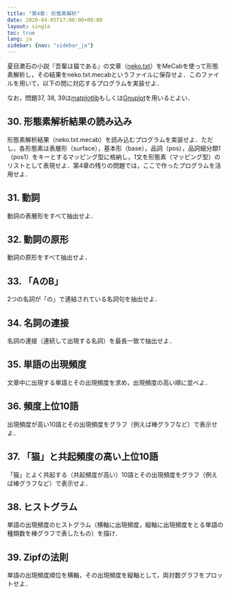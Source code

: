 ```yaml
---
title: "第4章: 形態素解析"
date: 2020-04-05T17:00:00+09:00
layout: single
toc: true
lang: ja
sidebar: {nav: "sidebar_ja"}
---
```


夏目漱石の小説『吾輩は猫である』の文章（[neko.txt](data/neko.txt)）をMeCabを使って形態素解析し，その結果をneko.txt.mecabというファイルに保存せよ．このファイルを用いて，以下の問に対応するプログラムを実装せよ．

なお，問題37, 38, 39は[matplotlib](http://matplotlib.org/)もしくは[Gnuplot](http://www.gnuplot.info/)を用いるとよい．

## 30. 形態素解析結果の読み込み
形態素解析結果（neko.txt.mecab）を読み込むプログラムを実装せよ．ただし，各形態素は表層形（surface），基本形（base），品詞（pos），品詞細分類1（pos1）をキーとするマッピング型に格納し，1文を形態素（マッピング型）のリストとして表現せよ．第4章の残りの問題では，ここで作ったプログラムを活用せよ．

## 31. 動詞
動詞の表層形をすべて抽出せよ．

## 32. 動詞の原形
動詞の原形をすべて抽出せよ．

## 33. 「AのB」
2つの名詞が「の」で連結されている名詞句を抽出せよ．

## 34. 名詞の連接
名詞の連接（連続して出現する名詞）を最長一致で抽出せよ．

## 35. 単語の出現頻度
文章中に出現する単語とその出現頻度を求め，出現頻度の高い順に並べよ．

## 36. 頻度上位10語
出現頻度が高い10語とその出現頻度をグラフ（例えば棒グラフなど）で表示せよ．

## 37. 「猫」と共起頻度の高い上位10語
「猫」とよく共起する（共起頻度が高い）10語とその出現頻度をグラフ（例えば棒グラフなど）で表示せよ．

## 38. ヒストグラム
単語の出現頻度のヒストグラム（横軸に出現頻度，縦軸に出現頻度をとる単語の種類数を棒グラフで表したもの）を描け．

## 39. Zipfの法則
単語の出現頻度順位を横軸，その出現頻度を縦軸として，両対数グラフをプロットせよ．
